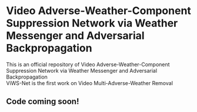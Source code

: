 # Video Adverse-Weather-Component Suppression Network via Weather Messenger and Adversarial Backpropagation
This is an official repository of Video Adverse-Weather-Component Suppression Network via Weather Messenger and Adversarial Backpropagation  
ViWS-Net is the first work on Video Multi-Adverse-Weather Removal

## Code coming soon!

